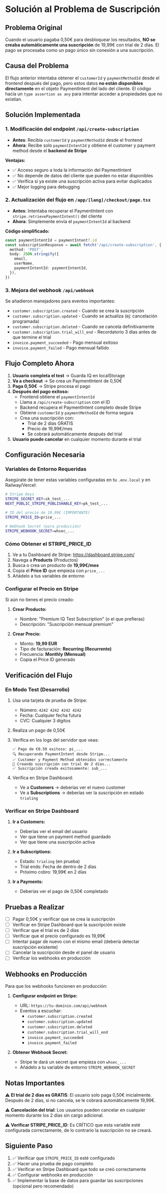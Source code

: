 # Solución al Problema de Suscripción

## Problema Original

Cuando el usuario pagaba 0,50€ para desbloquear los resultados, **NO se creaba automáticamente una suscripción** de 19,99€ con trial de 2 días. El pago se procesaba como un pago único sin conexión a una suscripción.

## Causa del Problema

El flujo anterior intentaba obtener el `customerId` y `paymentMethodId` desde el frontend después del pago, pero estos datos **no están disponibles directamente** en el objeto PaymentIntent del lado del cliente. El código hacía un `type assertion as any` para intentar acceder a propiedades que no existían.

## Solución Implementada

### 1. **Modificación del endpoint `/api/create-subscription`**

- **Antes**: Recibía `customerId` y `paymentMethodId` desde el frontend
- **Ahora**: Recibe solo `paymentIntentId` y obtiene el customer y payment method desde el **backend de Stripe**

**Ventajas:**
- ✅ Acceso seguro a toda la información del PaymentIntent
- ✅ No depende de datos del cliente que pueden no estar disponibles
- ✅ Verifica si ya existe una suscripción activa para evitar duplicados
- ✅ Mejor logging para debugging

### 2. **Actualización del flujo en `/app/[lang]/checkout/page.tsx`**

- **Antes**: Intentaba recuperar el PaymentIntent con `stripe.retrievePaymentIntent()` del cliente
- **Ahora**: Simplemente envía el `paymentIntentId` al backend

**Código simplificado:**
```typescript
const paymentIntentId = paymentIntent?.id
const subscriptionResponse = await fetch('/api/create-subscription', {
  method: 'POST',
  body: JSON.stringify({
    email,
    userName,
    paymentIntentId: paymentIntentId,
  }),
})
```

### 3. **Mejora del webhook `/api/webhook`**

Se añadieron manejadores para eventos importantes:
- `customer.subscription.created` - Cuando se crea la suscripción
- `customer.subscription.updated` - Cuando se actualiza (ej: cancelación programada)
- `customer.subscription.deleted` - Cuando se cancela definitivamente
- `customer.subscription.trial_will_end` - Recordatorio 3 días antes de que termine el trial
- `invoice.payment_succeeded` - Pago mensual exitoso
- `invoice.payment_failed` - Pago mensual fallido

## Flujo Completo Ahora

1. **Usuario completa el test** → Guarda IQ en localStorage
2. **Va a checkout** → Se crea un PaymentIntent de 0,50€
3. **Paga 0,50€** → Stripe procesa el pago
4. **Después del pago exitoso:**
   - Frontend obtiene el `paymentIntentId`
   - Llama a `/api/create-subscription` con el ID
   - Backend recupera el PaymentIntent completo desde Stripe
   - Obtiene `customerId` y `paymentMethodId` de forma segura
   - Crea una suscripción con:
     - Trial de 2 días GRATIS
     - Precio de 19,99€/mes
     - Se cobrará automáticamente después del trial
5. **Usuario puede cancelar** en cualquier momento durante el trial

## Configuración Necesaria

### Variables de Entorno Requeridas

Asegúrate de tener estas variables configuradas en tu `.env.local` y en Railway/Vercel:

```bash
# Stripe Keys
STRIPE_SECRET_KEY=sk_test_...
NEXT_PUBLIC_STRIPE_PUBLISHABLE_KEY=pk_test_...

# ID del precio de 19.99€ (IMPORTANTE)
STRIPE_PRICE_ID=price_...

# Webhook Secret (para producción)
STRIPE_WEBHOOK_SECRET=whsec_...
```

### Cómo Obtener el STRIPE_PRICE_ID

1. Ve a tu Dashboard de Stripe: https://dashboard.stripe.com/
2. Navega a **Products** (Productos)
3. Busca o crea un producto de **19,99€/mes**
4. Copia el **Price ID** que empieza con `price_...`
5. Añádelo a tus variables de entorno

### Configurar el Precio en Stripe

Si aún no tienes el precio creado:

1. **Crear Producto:**
   - Nombre: "Premium IQ Test Subscription" (o el que prefieras)
   - Descripción: "Suscripción mensual premium"

2. **Crear Precio:**
   - Monto: **19,99 EUR**
   - Tipo de facturación: **Recurring (Recurrente)**
   - Frecuencia: **Monthly (Mensual)**
   - Copia el Price ID generado

## Verificación del Flujo

### En Modo Test (Desarrollo)

1. Usa una tarjeta de prueba de Stripe:
   - Número: `4242 4242 4242 4242`
   - Fecha: Cualquier fecha futura
   - CVC: Cualquier 3 dígitos

2. Realiza un pago de 0,50€

3. Verifica en los logs del servidor que veas:
   ```
   ✅ Pago de €0.50 exitoso: pi_...
   🔍 Recuperando PaymentIntent desde Stripe...
   ✅ Customer y Payment Method obtenidos correctamente
   🚀 Creando suscripción con trial de 2 días...
   ✅ Suscripción creada exitosamente: sub_...
   ```

4. Verifica en Stripe Dashboard:
   - Ve a **Customers** → deberías ver el nuevo customer
   - Ve a **Subscriptions** → deberías ver la suscripción en estado `trialing`

### Verificar en Stripe Dashboard

1. **Ir a Customers:**
   - Deberías ver el email del usuario
   - Ver que tiene un payment method guardado
   - Ver que tiene una suscripción activa

2. **Ir a Subscriptions:**
   - Estado: `trialing` (en prueba)
   - Trial ends: Fecha de dentro de 2 días
   - Próximo cobro: 19,99€ en 2 días

3. **Ir a Payments:**
   - Deberías ver el pago de 0,50€ completado

## Pruebas a Realizar

- [ ] Pagar 0,50€ y verificar que se crea la suscripción
- [ ] Verificar en Stripe Dashboard que la suscripción existe
- [ ] Verificar que el trial es de 2 días
- [ ] Verificar que el precio configurado es 19,99€
- [ ] Intentar pagar de nuevo con el mismo email (debería detectar suscripción existente)
- [ ] Cancelar la suscripción desde el panel de usuario
- [ ] Verificar los webhooks en producción

## Webhooks en Producción

Para que los webhooks funcionen en producción:

1. **Configurar endpoint en Stripe:**
   - URL: `https://tu-dominio.com/api/webhook`
   - Eventos a escuchar:
     - `customer.subscription.created`
     - `customer.subscription.updated`
     - `customer.subscription.deleted`
     - `customer.subscription.trial_will_end`
     - `invoice.payment_succeeded`
     - `invoice.payment_failed`

2. **Obtener Webhook Secret:**
   - Stripe te dará un secret que empieza con `whsec_...`
   - Añádelo a tu variable de entorno `STRIPE_WEBHOOK_SECRET`

## Notas Importantes

⚠️ **El trial de 2 días es GRATIS**: El usuario solo paga 0,50€ inicialmente. Después de 2 días, si no cancela, se le cobrará automáticamente 19,99€.

⚠️ **Cancelación del trial**: Los usuarios pueden cancelar en cualquier momento durante los 2 días sin cargo adicional.

⚠️ **Verificar STRIPE_PRICE_ID**: Es CRÍTICO que esta variable esté configurada correctamente, de lo contrario la suscripción no se creará.

## Siguiente Paso

1. ✅ Verificar que `STRIPE_PRICE_ID` esté configurado
2. ✅ Hacer una prueba de pago completo
3. ✅ Verificar en Stripe Dashboard que todo se creó correctamente
4. ✅ Configurar webhooks en producción
5. ✅ Implementar la base de datos para guardar las suscripciones (opcional pero recomendado)

